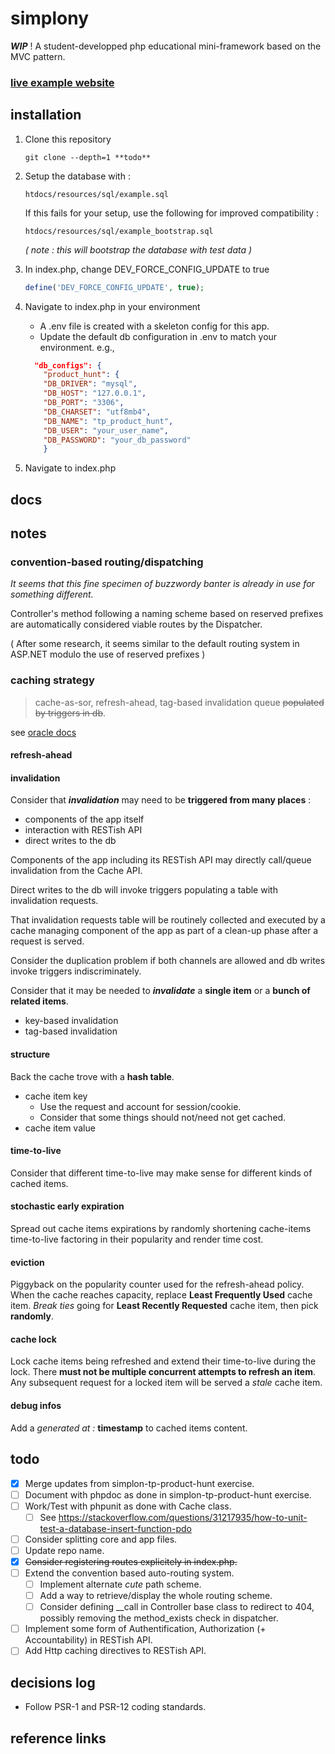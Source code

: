 # simplony

__*WIP*__ !
A student-developped php educational mini-framework based on the MVC pattern.

### [live example website](http://emjjjpl.cluster029.hosting.ovh.net/)

## installation

1. Clone this repository

   ```shell
   git clone --depth=1 **todo**
   ```

1. Setup the database with :

   ```
   htdocs/resources/sql/example.sql
   ```

   If this fails for your setup, use the following for improved compatibility :

   ```
   htdocs/resources/sql/example_bootstrap.sql
   ```

   _( note : this will bootstrap the database with test data )_

1. In index.php, change DEV_FORCE_CONFIG_UPDATE to true
   ```php
   define('DEV_FORCE_CONFIG_UPDATE', true);
   ```
1. Navigate to index.php in your environment
   - A .env file is created with a skeleton config for this app.
   - Update the default db configuration in .env to match your environment.
     e.g.,
   ```json
     "db_configs": {
       "product_hunt": {
       "DB_DRIVER": "mysql",
       "DB_HOST": "127.0.0.1",
       "DB_PORT": "3306",
       "DB_CHARSET": "utf8mb4",
       "DB_NAME": "tp_product_hunt",
       "DB_USER": "your_user_name",
       "DB_PASSWORD": "your_db_password"
       }
   ```
1. Navigate to index.php

## docs

## notes

### convention-based routing/dispatching
*It seems that this fine specimen of buzzwordy banter is already in use for 
something different.*

Controller's method following a naming scheme based on reserved
prefixes are automatically considered viable routes by the Dispatcher.

( After some research, it seems similar to the default routing system in ASP.NET
modulo the use of reserved prefixes )


### caching strategy
> cache-as-sor, refresh-ahead, tag-based invalidation queue 
~~populated by triggers in db~~.

see [oracle docs](https://docs.oracle.com/cd/E15357_01/coh.360/e15723/cache_rtwtwbra.htm#COHDG208)

#### refresh-ahead

#### invalidation
Consider that __*invalidation*__ may need to be __triggered from many places__ :
- components of the app itself
- interaction with RESTish API
- direct writes to the db

Components of the app including its RESTish API may directly call/queue 
invalidation from the Cache API.

Direct writes to the db will invoke triggers populating a table with 
invalidation requests.

That invalidation requests table will be routinely collected and executed by
a cache managing component of the app as part of a clean-up phase after a 
request is served.

Consider the duplication problem if both channels are allowed and db writes
invoke triggers indiscriminately.


Consider that it may be needed to __*invalidate*__ a __single item__ or a 
__bunch of related items__.
- key-based invalidation
- tag-based invalidation

#### structure
Back the cache trove with a __hash table__.

- cache item key
  + Use the request and account for session/cookie.
  + Consider that some things should not/need not get cached.
- cache item value


#### time-to-live
Consider that different time-to-live may make sense for different kinds of 
cached items.

#### stochastic early expiration
Spread out cache items expirations by randomly shortening cache-items 
time-to-live factoring in their popularity and render time cost.

#### eviction
Piggyback on the popularity counter used for the refresh-ahead policy. When the
cache reaches capacity, replace __Least Frequently Used__ cache item. 
*Break ties* going for __Least Recently Requested__ cache item, then 
pick __randomly__.

#### cache lock
Lock cache items being refreshed and extend their time-to-live during the lock.
There __must not be multiple concurrent attempts to refresh an item__. 
Any subsequent request for a locked item will be served a *stale* cache item.

#### debug infos
Add a *generated at :* __timestamp__ to cached items content.

## todo

- [x] Merge updates from simplon-tp-product-hunt exercise.
- [ ] Document with phpdoc as done in simplon-tp-product-hunt exercise.
- [ ] Work/Test with phpunit as done with Cache class.
  + [ ] See https://stackoverflow.com/questions/31217935/how-to-unit-test-a-database-insert-function-pdo
- [ ] Consider splitting core and app files.
- [ ] Update repo name.  
- [x] ~~Consider registering routes explicitely in index.php.~~
- [ ] Extend the convention based auto-routing system.
  + [ ] Implement alternate *cute* path scheme.
  + [ ] Add a way to retrieve/display the whole routing scheme.
  + [ ] Consider defining __call in Controller base class to redirect to 404,
        possibly removing the method_exists check in dispatcher.
- [ ] Implement some form of Authentification, Authorization (+ Accountability) 
      in RESTish API.
- [ ] Add Http caching directives to RESTish API.

## decisions log

- Follow PSR-1 and PSR-12 coding standards.

## reference links
